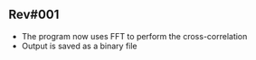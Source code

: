 Rev#001
-------
- The program now uses FFT to perform the cross-correlation
- Output is saved as a binary file
